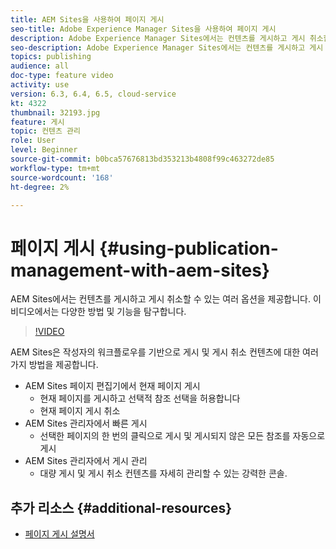 ```yaml
---
title: AEM Sites을 사용하여 페이지 게시
seo-title: Adobe Experience Manager Sites을 사용하여 페이지 게시
description: Adobe Experience Manager Sites에서는 컨텐츠를 게시하고 게시 취소할 수 있는 여러 옵션을 제공합니다. 이 비디오에서는 다양한 방법 및 기능을 탐구합니다.
seo-description: Adobe Experience Manager Sites에서는 컨텐츠를 게시하고 게시 취소할 수 있는 여러 옵션을 제공합니다. 이 비디오에서는 다양한 방법 및 기능을 탐구합니다.
topics: publishing
audience: all
doc-type: feature video
activity: use
version: 6.3, 6.4, 6.5, cloud-service
kt: 4322
thumbnail: 32193.jpg
feature: 게시
topic: 컨텐츠 관리
role: User
level: Beginner
source-git-commit: b0bca57676813bd353213b4808f99c463272de85
workflow-type: tm+mt
source-wordcount: '168'
ht-degree: 2%

---
```



# 페이지 게시 {#using-publication-management-with-aem-sites}

AEM Sites에서는 컨텐츠를 게시하고 게시 취소할 수 있는 여러 옵션을 제공합니다. 이 비디오에서는 다양한 방법 및 기능을 탐구합니다.

>[!VIDEO](https://video.tv.adobe.com/v/32193?quality=12&learn=on)

AEM Sites은 작성자의 워크플로우를 기반으로 게시 및 게시 취소 컨텐츠에 대한 여러 가지 방법을 제공합니다.

* AEM Sites 페이지 편집기에서 현재 페이지 게시
   * 현재 페이지를 게시하고 선택적 참조 선택을 허용합니다
   * 현재 페이지 게시 취소
* AEM Sites 관리자에서 빠른 게시
   * 선택한 페이지의 한 번의 클릭으로 게시 및 게시되지 않은 모든 참조를 자동으로 게시
* AEM Sites 관리자에서 게시 관리
   * 대량 게시 및 게시 취소 컨텐츠를 자세히 관리할 수 있는 강력한 콘솔.

## 추가 리소스 {#additional-resources}

* [페이지 게시 설명서](https://docs.adobe.com/content/help/en/experience-manager-65/authoring/authoring/publishing-pages.html)
